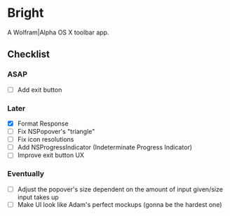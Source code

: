 # Bright
A Wolfram|Alpha OS X toolbar app.

## Checklist

### ASAP
- [ ] Add exit button

### Later
- [x] Format Response
- [ ] Fix NSPopover's "triangle"
- [ ] Fix icon resolutions
- [ ] Add NSProgressIndicator (Indeterminate Progress Indicator)
- [ ] Improve exit button UX

### Eventually
- [ ] Adjust the popover's size dependent on the amount of input given/size input takes up
- [ ] Make UI look like Adam's perfect mockups (gonna be the hardest one)
